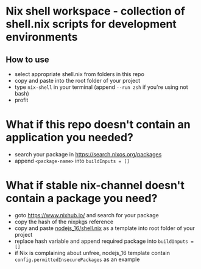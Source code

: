 # Nix shell workspace - collection of shell.nix scripts for development environments

## How to use
- select appropriate shell.nix from folders in this repo
- copy and paste into the root folder of your project
- type ```nix-shell``` in your terminal (append ```--run zsh``` if you're using not bash)
- profit

# What if this repo doesn't contain an application you needed?
- search your package in https://search.nixos.org/packages
- append ```<package-name>``` into ```buildInputs = []```

# What if stable nix-channel doesn't contain a package you need?
- goto https://www.nixhub.io/ and search for your package
- copy the hash of the nixpkgs reference
- copy and paste [nodejs_16/shell.nix](nodejs/nodejs_16/shell.nix) as a template into root folder of your project
- replace hash variable and append required package into ```buildInputs = []```
- if Nix is complaining about unfree, nodejs_16 template contain ```config.permittedInsecurePackages``` as an example
